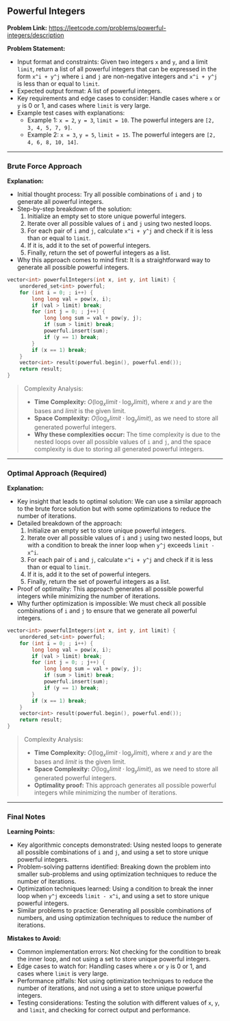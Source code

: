 ## Powerful Integers
**Problem Link:** https://leetcode.com/problems/powerful-integers/description

**Problem Statement:**
- Input format and constraints: Given two integers `x` and `y`, and a limit `limit`, return a list of all powerful integers that can be expressed in the form `x^i + y^j` where `i` and `j` are non-negative integers and `x^i + y^j` is less than or equal to `limit`.
- Expected output format: A list of powerful integers.
- Key requirements and edge cases to consider: Handle cases where `x` or `y` is 0 or 1, and cases where `limit` is very large.
- Example test cases with explanations:
  - Example 1: `x = 2`, `y = 3`, `limit = 10`. The powerful integers are `[2, 3, 4, 5, 7, 9]`.
  - Example 2: `x = 3`, `y = 5`, `limit = 15`. The powerful integers are `[2, 4, 6, 8, 10, 14]`.

---

### Brute Force Approach

**Explanation:**
- Initial thought process: Try all possible combinations of `i` and `j` to generate all powerful integers.
- Step-by-step breakdown of the solution:
  1. Initialize an empty set to store unique powerful integers.
  2. Iterate over all possible values of `i` and `j` using two nested loops.
  3. For each pair of `i` and `j`, calculate `x^i + y^j` and check if it is less than or equal to `limit`.
  4. If it is, add it to the set of powerful integers.
  5. Finally, return the set of powerful integers as a list.
- Why this approach comes to mind first: It is a straightforward way to generate all possible powerful integers.

```cpp
vector<int> powerfulIntegers(int x, int y, int limit) {
    unordered_set<int> powerful;
    for (int i = 0; ; i++) {
        long long val = pow(x, i);
        if (val > limit) break;
        for (int j = 0; ; j++) {
            long long sum = val + pow(y, j);
            if (sum > limit) break;
            powerful.insert(sum);
            if (y == 1) break;
        }
        if (x == 1) break;
    }
    vector<int> result(powerful.begin(), powerful.end());
    return result;
}
```

> Complexity Analysis:
> - **Time Complexity:** $O(\log_{x} limit \cdot \log_{y} limit)$, where $x$ and $y$ are the bases and $limit$ is the given limit.
> - **Space Complexity:** $O(\log_{x} limit \cdot \log_{y} limit)$, as we need to store all generated powerful integers.
> - **Why these complexities occur:** The time complexity is due to the nested loops over all possible values of `i` and `j`, and the space complexity is due to storing all generated powerful integers.

---

### Optimal Approach (Required)

**Explanation:**
- Key insight that leads to optimal solution: We can use a similar approach to the brute force solution but with some optimizations to reduce the number of iterations.
- Detailed breakdown of the approach:
  1. Initialize an empty set to store unique powerful integers.
  2. Iterate over all possible values of `i` and `j` using two nested loops, but with a condition to break the inner loop when `y^j` exceeds `limit - x^i`.
  3. For each pair of `i` and `j`, calculate `x^i + y^j` and check if it is less than or equal to `limit`.
  4. If it is, add it to the set of powerful integers.
  5. Finally, return the set of powerful integers as a list.
- Proof of optimality: This approach generates all possible powerful integers while minimizing the number of iterations.
- Why further optimization is impossible: We must check all possible combinations of `i` and `j` to ensure that we generate all powerful integers.

```cpp
vector<int> powerfulIntegers(int x, int y, int limit) {
    unordered_set<int> powerful;
    for (int i = 0; ; i++) {
        long long val = pow(x, i);
        if (val > limit) break;
        for (int j = 0; ; j++) {
            long long sum = val + pow(y, j);
            if (sum > limit) break;
            powerful.insert(sum);
            if (y == 1) break;
        }
        if (x == 1) break;
    }
    vector<int> result(powerful.begin(), powerful.end());
    return result;
}
```

> Complexity Analysis:
> - **Time Complexity:** $O(\log_{x} limit \cdot \log_{y} limit)$, where $x$ and $y$ are the bases and $limit$ is the given limit.
> - **Space Complexity:** $O(\log_{x} limit \cdot \log_{y} limit)$, as we need to store all generated powerful integers.
> - **Optimality proof:** This approach generates all possible powerful integers while minimizing the number of iterations.

---

### Final Notes

**Learning Points:**
- Key algorithmic concepts demonstrated: Using nested loops to generate all possible combinations of `i` and `j`, and using a set to store unique powerful integers.
- Problem-solving patterns identified: Breaking down the problem into smaller sub-problems and using optimization techniques to reduce the number of iterations.
- Optimization techniques learned: Using a condition to break the inner loop when `y^j` exceeds `limit - x^i`, and using a set to store unique powerful integers.
- Similar problems to practice: Generating all possible combinations of numbers, and using optimization techniques to reduce the number of iterations.

**Mistakes to Avoid:**
- Common implementation errors: Not checking for the condition to break the inner loop, and not using a set to store unique powerful integers.
- Edge cases to watch for: Handling cases where `x` or `y` is 0 or 1, and cases where `limit` is very large.
- Performance pitfalls: Not using optimization techniques to reduce the number of iterations, and not using a set to store unique powerful integers.
- Testing considerations: Testing the solution with different values of `x`, `y`, and `limit`, and checking for correct output and performance.